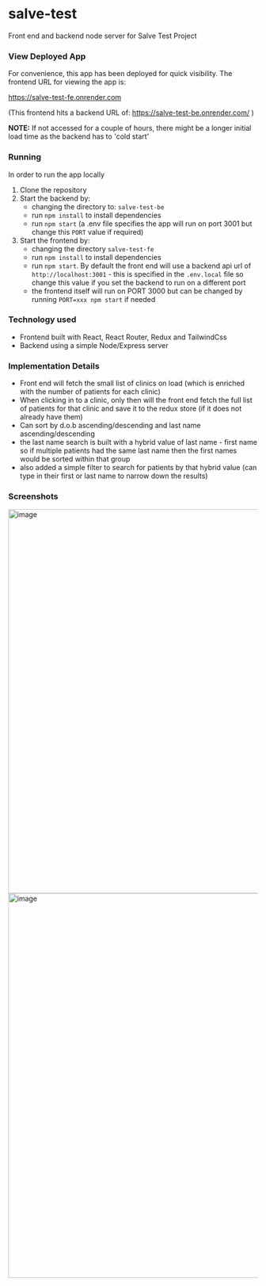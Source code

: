 # salve-test

Front end and backend node server for Salve Test Project

### View Deployed App
For convenience, this app has been deployed for quick visibility.
The frontend URL for viewing the app is: 

https://salve-test-fe.onrender.com

(This frontend hits a backend URL of: https://salve-test-be.onrender.com/ )

**NOTE:** If not accessed for a couple of hours, there might be a longer initial load time as the backend has to 'cold start'

### Running
In order to run the app locally
1. Clone the repository
2. Start the backend by: 
   - changing the directory to: `salve-test-be`
   - run `npm install` to install dependencies
   - run `npm start` (a .env file specifies the app will run on port 3001 but change this `PORT` value if required)
3. Start the frontend by:
   - changing the directory `salve-test-fe` 
   - run `npm install` to install dependencies
   - run `npm start`. By default the front end will use a backend api url of `http://localhost:3001` - this is specified in the `.env.local` file so change this value if you set the backend to run on a different port
   - the frontend itself will run on PORT 3000 but can be changed by running `PORT=xxx npm start` if needed


### Technology used
- Frontend built with React, React Router, Redux and TailwindCss
- Backend using a simple Node/Express server

### Implementation Details
- Front end will fetch the small list of clinics on load (which is enriched with the number of patients for each clinic)
- When clicking in to a clinic, only then will the front end fetch the full list of patients for that clinic and save it to the redux store (if it does not already have them)
- Can sort by d.o.b ascending/descending and last name ascending/descending
- the last name search is built with a hybrid value of last name - first name so if multiple patients had the same last name then the first names would be sorted within that group
- also added a simple filter to search for patients by that hybrid value (can type in their first or last name to narrow down the results)

### Screenshots
<img width="775" alt="image" src="https://user-images.githubusercontent.com/70591489/187171841-2c6033d5-5cb3-4e20-970f-a1450e15bcb5.png">

<img width="776" alt="image" src="https://user-images.githubusercontent.com/70591489/187171940-542e1dbb-3a43-4f5a-b4ab-0ff6d38c8cd3.png">


